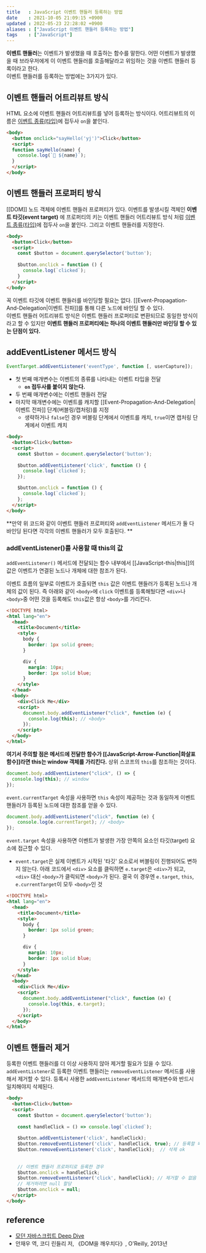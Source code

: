 ```yaml
---
title   : JavaScript 이벤트 핸들러 등록하는 방법 
date    : 2021-10-05 21:09:15 +0900
updated : 2022-05-23 22:28:02 +0900
aliases : ["JavaScript 이벤트 핸들러 등록하는 방법"]
tags    : ["JavaScript"] 
---
```


**이벤트 핸들러**는 이벤트가 발생했을 때 호출하는 함수를 말한다. 어떤 이벤트가 발생했을 때 브라우저에게 이 이벤트 핸들러를 호출해달라고 위임하는 것을 이벤트 핸들러 등록이라고 한다.  
이벤트 핸들러를 등록하는 방법에는 3가지가 있다.  

## 이벤트 핸들러 어트리뷰트 방식
HTML 요소에 이벤트 핸들러 어트리뷰트를 넣어 등록하는 방식이다. 어트리뷰트의 이름은 [이벤트 종류(타입)](https://developer.mozilla.org/ko/docs/Web/Events#%EA%B0%80%EC%9E%A5_%EC%9D%BC%EB%B0%98%EC%A0%81%EC%9D%B8_%EC%B9%B4%ED%85%8C%EA%B3%A0%EB%A6%AC)에 접두사 `on`을 붙인다.  
```html
<body>
  <button onclick="sayHello('yj')">Click</button>
  <script>
  function sayHello(name) {
    console.log(`🤙 ${name}`);
  }
  </script>
</body>
```

## 이벤트 핸들러 프로퍼티 방식
[[DOM]] 노드 객체에 이벤트 핸들러 프로퍼티가 있다. 이벤트를 발생시킬 객체인 **이벤트 타깃(event target)** 에 프로퍼티의 키는 이벤트 핸들러 어트리뷰트 방식 처럼 [이벤트 종류(타입)](https://developer.mozilla.org/ko/docs/Web/Events#%EA%B0%80%EC%9E%A5_%EC%9D%BC%EB%B0%98%EC%A0%81%EC%9D%B8_%EC%B9%B4%ED%85%8C%EA%B3%A0%EB%A6%AC)에 접두사 `on`을 붙인다.  그리고 이벤트 핸들러를 지정한다.

```html
<body>
  <button>Click</button>
  <script>
    const $button = document.querySelector('button');
	
	$button.onclick = function () {
	  console.log(`clicked`);
	}
  </script>
</body>
```
꼭 이벤트 타깃에 이벤트 핸들러를 바인딩할 필요는 없다. [[Event-Propagation-And-Delegation|이벤트 전파]]를 통해 다른 노드에 바인딩 할 수 있다.  
이벤트 핸들러 어트리뷰트 방식은 이벤트 핸들러 프로퍼티로 변환되므로 동일한 방식이라고 할 수 있지만 **이벤트 핸들러 프로퍼티에는 하나의 이벤트 핸들러만 바인딩 할 수 있는 단점이 있다.**

## addEventListener 메서드 방식  
```javascript
EventTarget.addEventListener('eventType', function [, userCapture]);
```
- 첫 번째 매개변수는 이벤트의 종류를 나타내는 이벤트 타입을 전달 
	- **`on` 접두사를 붙이지 않는다.**
- 두 번째 매개변수에는 이벤트 핸들러 전달 
- 마지막 매개변수에는 이벤트를 캐치할 [[Event-Propagation-And-Delegation|이벤트 전파]] 단계(버블링/캡처링)를 지정 
	- 생략하거나 `false`인 경우 버블링 단계에서 이벤트를 캐치, `true`이면 캡처링 단계에서 이벤트 캐치 

```html
<body>
  <button>Click</button>
  <script>
    const $button = document.querySelector('button');
	
	$button.addEventListener('click', function () {
	  console.log(`clicked`);
	});

    $button.onclick = function () {
	  console.log(`clicked`);
	};
  </script>
</body>
```
**만약 위 코드와 같이 이벤트 핸들러 프로퍼티와 `addEventListener` 메서드가 둘 다 바인딩 된다면 각각의 이벤트 핸들러가 모두 호출된다. **

### addEventListener()를 사용할 때 this의 값
`addEventListener()` 메서드에 전달되는 함수 내부에서 [[JavaScript-this|this]]의 값은 이벤트가 연결된 노드나 개체에 대한 참조가 된다.

이벤트 흐름의 일부로 이벤트가 호출되면 `this` 값은 이벤트 핸들러가 등록된 노드나 개체의 값이 된다. 즉 아래와 같이 `<body>`에 `click` 이벤트를 등록해뒀다면 `<div>`나 `<body>`중 어떤 것을 등록해도 `this`값은 항상 `<body>`를 가리킨다.
```html
<!DOCTYPE html>
<html lang="en">
  <head>
    <title>Document</title>
    <style>
      body {
        border: 1px solid green;
      }

      div {
        margin: 10px;
        border: 1px solid blue;
      }
    </style>
  </head>
  <body>
    <div>Click Me</div>
    <script>
      document.body.addEventListener("click", function (e) {
        console.log(this); // <body>
      });
    </script>
  </body>
</html>
```

**여기서 주의할 점은 메서드에 전달한 함수가 [[JavaScript-Arrow-Function|화살표 함수]]라면 this는 window 객체를 가리킨다.**  상위 스코프의 `this`를 참조하는 것이다.
```javascript
document.body.addEventListener("click", () => {
  console.log(this); // window
});
```

`event.currentTarget` 속성을 사용하면 `this` 속성이 제공하는 것과 동일하게 이벤트 핸들러가 등록된 노드에 대한 참조를 얻을 수 있다.
```javascript
document.body.addEventListener("click", function (e) {
	console.log(e.currentTarget); // <body>
});
```

`event.target` 속성을 사용하면 이벤트가 발생한 가장 안쪽의 요소인 타깃(target) 요소에 접근할 수 있다.
- `event.target`은 실제 이벤트가 시작된 '타깃' 요소로서 버블링이 진행되어도 변하지 않는다.
아래 코드에서 `<div>` 요소를 클릭하면 `e.target`은 `<div>`가 되고, `<div>` 대신 `<body>`가 클릭되면 `<body>`가 된다. 결국 이 경우엔 `e.target`, `this`, `e.currentTarget`이 모두 `<body>`인 것
```html
<!DOCTYPE html>
<html lang="en">
  <head>
    <title>Document</title>
    <style>
      body {
        border: 1px solid green;
      }

      div {
        margin: 10px;
        border: 1px solid blue;
      }
    </style>
  </head>
  <body>
    <div>Click Me</div>
    <script>
      document.body.addEventListener("click", function (e) {
        console.log(this, e.target);
      });
    </script>
  </body>
</html>

```
## 이벤트 핸들러 제거
등록한 이벤트 핸들러를 더 이상 사용하지 않아 제거할 필요가 있을 수 있다. 
`addEventListener`로 등록한 이벤트 핸들러는 `removeEventListener` 메서드를 사용해서 제거할 수 있다. 등록시 사용한 `addEventListener` 메서드의 매개변수와 반드시 일치해야지 삭제된다. 

```html
<body>
  <button>Click</button>
  <script>
    const $button = document.querySelector('button');
	
	const handleClick = () => console.log(`clicked`);
	
	$button.addEventListener('click', handleClick);
	$button.removeEventListener('click', handleClick, true); // 등록할 때와 인수가 다르므로 삭제 x
	$button.removeEventListener('click', handleClick);  // 삭제 ok 
	
	
	// 이벤트 핸들러 프로퍼티로 등록한 경우  
	$button.onclick = handleClick; 
	$button.removeEventListener('click', handleClick); // 제거할 수 없음 
	// 제거하려면 null 할당 
	$button.onclick = null;
  </script>
</body>
```

## reference
- [모던 자바스크립트 Deep Dive](http://www.kyobobook.co.kr/product/detailViewKor.laf?ejkGb=KOR&mallGb=KOR&barcode=9791158392239&orderClick=LEa&Kc=)
- 안재우 역, 코디 린들리 저, 《DOM을 깨우치다》, O'Reilly, 2013년